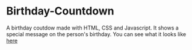 # Birthday-Countdown
A birthday coutdow made with HTML, CSS and Javascript. It shows a special message on the person's birthday. You can see what it looks like [here](https://onanuviie.github.io/Birthday-Countdown/)
